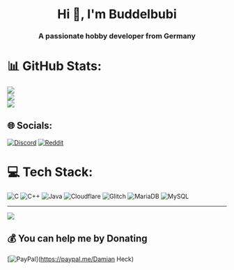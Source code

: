 <h1 align="center">Hi 👋, I'm Buddelbubi</h1>
<h3 align="center">A passionate hobby developer from Germany</h3>


# 📊 GitHub Stats:
![](https://github-readme-stats.vercel.app/api?username=Buddelbubi&theme=tokyonight&hide_border=true&include_all_commits=false&count_private=false)<br/>
![](https://github-readme-streak-stats.herokuapp.com/?user=Buddelbubi&theme=tokyonight&hide_border=true)<br/>
![](https://github-readme-stats.vercel.app/api/top-langs/?username=Buddelbubi&theme=tokyonight&hide_border=true&include_all_commits=false&count_private=false&layout=compact)


## 🌐 Socials:
[![Discord](https://img.shields.io/badge/Discord-%237289DA.svg?logo=discord&logoColor=white)](htttps://discord.gg/https://discordapp.com/users/468499875718234112) [![Reddit](https://img.shields.io/badge/Reddit-%23FF4500.svg?logo=Reddit&logoColor=white)](https://reddit.com/user/buddelbubi) 

# 💻 Tech Stack:
![C](https://img.shields.io/badge/c-%2300599C.svg?style=flat&logo=c&logoColor=white) ![C++](https://img.shields.io/badge/c++-%2300599C.svg?style=flat&logo=c%2B%2B&logoColor=white) ![Java](https://img.shields.io/badge/java-%23ED8B00.svg?style=flat&logo=java&logoColor=white) ![Cloudflare](https://img.shields.io/badge/Cloudflare-F38020?style=flat&logo=Cloudflare&logoColor=white) ![Glitch](https://img.shields.io/badge/glitch-%233333FF.svg?style=flat&logo=glitch&logoColor=white) ![MariaDB](https://img.shields.io/badge/MariaDB-003545?style=flat&logo=mariadb&logoColor=white) ![MySQL](https://img.shields.io/badge/mysql-%2300f.svg?style=flat&logo=mysql&logoColor=white)


---
[![](https://visitcount.itsvg.in/api?id=Buddelbubi&icon=0&color=0)](https://visitcount.itsvg.in)

  ## 💰 You can help me by Donating
  [![PayPal](https://img.shields.io/badge/PayPal-00457C?style=for-the-badge&logo=paypal&logoColor=white)](https://paypal.me/Damian Heck) 

  
<!-- Proudly created with GPRM ( https://gprm.itsvg.in ) -->
